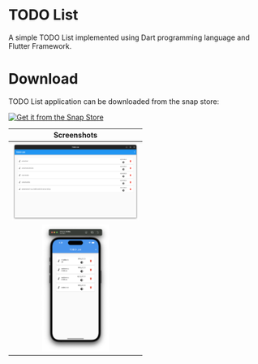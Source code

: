 # TODO List

A simple TODO List implemented using Dart programming language and Flutter Framework.

# Download

TODO List application can be downloaded from the snap store:

[![Get it from the Snap Store](https://snapcraft.io/static/images/badges/en/snap-store-black.svg)](https://snapcraft.io/todolistapp)

|                  Screenshots                  |
| :-------------------------------------------: |
|  <img src="screenshots/ss.png" width="250"/>  |
| <img src="screenshots/ss2.png" height="250"/> |
